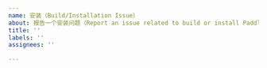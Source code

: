 ```yaml
---
name: 安装（Build/Installation Issue）
about: 报告一个安装问题（Report an issue related to build or install Paddle）
title: ''
labels: ''
assignees: ''

---
```



